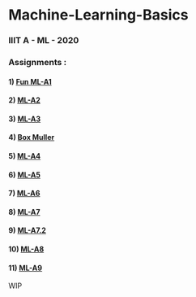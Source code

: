 # Machine-Learning-Basics
### IIIT A - ML - 2020

### Assignments :
#### 1) [Fun ML-A1](https://github.com/XXDIL/Machine-Learning-Basics/tree/master/FML-A1)
#### 2) [ML-A2](https://github.com/XXDIL/Machine-Learning-Basics/tree/master/ML-A2)
#### 3) [ML-A3](https://github.com/XXDIL/Machine-Learning-Basics/tree/master/ML-A3)
#### 4) [Box Muller](https://github.com/XXDIL/Machine-Learning-Basics/tree/master/Box_Muller)
#### 5) [ML-A4](https://github.com/XXDIL/Machine-Learning-Basics/tree/master/ML-A4)
#### 6) [ML-A5](https://github.com/XXDIL/Machine-Learning-Basics/tree/master/ML-A5)
#### 7) [ML-A6](https://github.com/XXDIL/Machine-Learning-Basics/tree/master/ML-A6)
#### 8) [ML-A7](https://github.com/XXDIL/Machine-Learning-Basics/tree/master/ML-A7)
#### 9) [ML-A7.2](https://github.com/XXDIL/Machine-Learning-Basics/tree/master/ML-A7.2)
#### 10) [ML-A8](https://github.com/XXDIL/Machine-Learning-Basics/tree/master/ML-A8)
#### 11) [ML-A9](https://github.com/XXDIL/Machine-Learning-Basics/tree/master/ML-A9)

WIP
